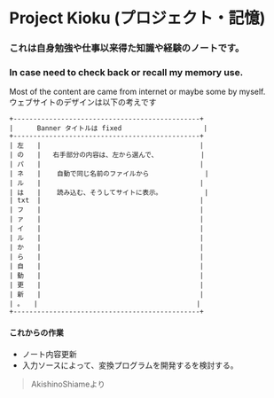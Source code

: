 # Project Kioku (プロジェクト・記憶)
### これは自身勉強や仕事以来得た知識や経験のノートです。
### In case need to check back or recall my memory use.

Most of the content are came from internet or maybe some by myself.   
ウェブサイトのデザインは以下の考えです   


``+-----------------------------------------------+ `` <br>
``|      Banner タイトルは fixed 　 　　　　　　　　 　 | `` <br>
``+-----------------------------------------------+ `` <br>
``| 左　　|                                        | `` <br>
``| の　　|   右手部分の内容は、左から選んで、　          | `` <br>
``| パ　　|                                        | `` <br>
``| ネ　　|    自動で同じ名前のファイルから              | `` <br>
``| ル　　|                                        | `` <br>
``| は　　|    読み込む、そうしてサイトに表示。         　| `` <br>
``| txt  |                                        | `` <br>
``| フ　　|                                        | `` <br>
``| ァ　　|                                        | `` <br>
``| イ　　|                                        | `` <br>
``| ル　　|                                        | `` <br>
``| か　　|                                        | `` <br>
``| ら　　|                                        | `` <br>
``| 自　　|                                        | `` <br>
``| 動　　|                                        | `` <br>
``| 更　　|                                        | `` <br>
``| 新　　|                                        | `` <br>
``| 。　　|                                        | `` <br>
``+-----------------------------------------------+ `` <br>

#### これからの作業

* ノート内容更新
* 入力ソースによって、変換プログラムを開発するを検討する。



> AkishinoShiameより